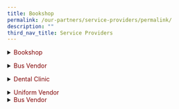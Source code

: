 ```yaml
---
title: Bookshop
permalink: /our-partners/service-providers/permalink/
description: ""
third_nav_title: Service Providers
---
```

<details>
<summary><span style="color: #800000;">Bookshop</span></summary>

Pacific Bookstores Pte Ltd

Contact Person: Ms. Amanda 

Contact Number: 64252260 

Email: sqps@pacificbookstores.com</details>

<details>
<summary><span style="color: #800000;">Bus Vendor</span></summary>

Beng Tat Transport Service

Contact Person: Ms Sharon 

Contact Number: 98795348 

Email: sharon@bengtatbus.com</details>


<details>
<summary><span style="color: #800000;">Dental Clinic</span></summary>
	
Dental Therapist from HPB: Ms Suhaila Mohd Isa

Contact Number: 91156107

OPENING DAYS:

MON to THURS: 8.00 a.m. – 5.30 p.m.

FRI: 8.00 a.m. – 5.00 p.m.

LUNCH TIME: 1 p.m. – 2 p.m.

Buddy Clinic (when clinic is closed)

In the event that the dental clinic is closed, students who require EMERGENCY dental treatment can call any of the buddy clinics (see table) for an appointment. Please CALL to ensure that a dental staff is on duty, before going to the clinic:

<table class="MsoTableGrid" border="1" cellspacing="0" cellpadding="0" style="border-collapse:collapse;border:none;mso-border-alt:solid windowtext .5pt;
 mso-yfti-tbllook:1184;mso-padding-alt:0cm 5.4pt 0cm 5.4pt"><tbody><tr style="mso-yfti-irow:0;mso-yfti-firstrow:yes"><td width="236" valign="top" style="width:176.95pt;border:solid windowtext 1.0pt;
  mso-border-alt:solid windowtext .5pt;padding:0cm 5.4pt 0cm 5.4pt"><p class="MsoNormal" style="margin-bottom:0cm;line-height:normal"><b>Dental Clinic</b></p></td><td width="85" valign="top" style="width:63.8pt;border:solid windowtext 1.0pt;
  border-left:none;mso-border-left-alt:solid windowtext .5pt;mso-border-alt:
  solid windowtext .5pt;padding:0cm 5.4pt 0cm 5.4pt"><p class="MsoNormal" style="margin-bottom:0cm;line-height:normal"><b>Telephone</b></p></td><td width="302" valign="top" style="width:226.75pt;border:solid windowtext 1.0pt;
  border-left:none;mso-border-left-alt:solid windowtext .5pt;mso-border-alt:
  solid windowtext .5pt;padding:0cm 5.4pt 0cm 5.4pt"><p class="MsoNormal" style="margin-bottom:0cm;line-height:normal"><b>Address</b></p></td></tr><tr style="mso-yfti-irow:1"><td width="236" valign="top" style="width:176.95pt;border:solid windowtext 1.0pt;
  border-top:none;mso-border-top-alt:solid windowtext .5pt;mso-border-alt:solid windowtext .5pt;
  padding:0cm 5.4pt 0cm 5.4pt"><p class="MsoNormal" style="margin-bottom:0cm;line-height:normal">Rulang Primary School</p></td><td width="85" valign="top" style="width:63.8pt;border-top:none;border-left:none;
  border-bottom:solid windowtext 1.0pt;border-right:solid windowtext 1.0pt;
  mso-border-top-alt:solid windowtext .5pt;mso-border-left-alt:solid windowtext .5pt;
  mso-border-alt:solid windowtext .5pt;padding:0cm 5.4pt 0cm 5.4pt"><p class="MsoNormal" style="margin-bottom:0cm;line-height:normal">9115 6053</p></td><td width="302" valign="top" style="width:226.75pt;border-top:none;border-left:
  none;border-bottom:solid windowtext 1.0pt;border-right:solid windowtext 1.0pt;
  mso-border-top-alt:solid windowtext .5pt;mso-border-left-alt:solid windowtext .5pt;
  mso-border-alt:solid windowtext .5pt;padding:0cm 5.4pt 0cm 5.4pt"><p class="MsoNormal" style="margin-bottom:0cm;line-height:normal">6 Jurong West Street 52, Singapore 649295</p></td></tr><tr style="mso-yfti-irow:2"><td width="236" valign="top" style="width:176.95pt;border:solid windowtext 1.0pt;
  border-top:none;mso-border-top-alt:solid windowtext .5pt;mso-border-alt:solid windowtext .5pt;
  padding:0cm 5.4pt 0cm 5.4pt"><p class="MsoNormal" style="margin-bottom:0cm;line-height:normal">Lakeside Primary School</p></td><td width="85" valign="top" style="width:63.8pt;border-top:none;border-left:none;
  border-bottom:solid windowtext 1.0pt;border-right:solid windowtext 1.0pt;
  mso-border-top-alt:solid windowtext .5pt;mso-border-left-alt:solid windowtext .5pt;
  mso-border-alt:solid windowtext .5pt;padding:0cm 5.4pt 0cm 5.4pt"><p class="MsoNormal" style="margin-bottom:0cm;line-height:normal">91149842</p></td><td width="302" valign="top" style="width:226.75pt;border-top:none;border-left:
  none;border-bottom:solid windowtext 1.0pt;border-right:solid windowtext 1.0pt;
  mso-border-top-alt:solid windowtext .5pt;mso-border-left-alt:solid windowtext .5pt;
  mso-border-alt:solid windowtext .5pt;padding:0cm 5.4pt 0cm 5.4pt"><p class="MsoNormal" style="margin-bottom:0cm;line-height:normal">161 Corporation Walk, Singapore 618310</p></td></tr><tr style="mso-yfti-irow:3;mso-yfti-lastrow:yes"><td width="236" valign="top" style="width:176.95pt;border:solid windowtext 1.0pt;
  border-top:none;mso-border-top-alt:solid windowtext .5pt;mso-border-alt:solid windowtext .5pt;
  padding:0cm 5.4pt 0cm 5.4pt"><p class="MsoNormal" style="margin-bottom:0cm;line-height:normal">Boon Lay Garden Primary School</p></td><td width="85" valign="top" style="width:63.8pt;border-top:none;border-left:none;
  border-bottom:solid windowtext 1.0pt;border-right:solid windowtext 1.0pt;
  mso-border-top-alt:solid windowtext .5pt;mso-border-left-alt:solid windowtext .5pt;
  mso-border-alt:solid windowtext .5pt;padding:0cm 5.4pt 0cm 5.4pt"><p class="MsoNormal" style="margin-bottom:0cm;line-height:normal">91141896</p></td><td width="302" valign="top" style="width:226.75pt;border-top:none;border-left:
  none;border-bottom:solid windowtext 1.0pt;border-right:solid windowtext 1.0pt;
  mso-border-top-alt:solid windowtext .5pt;mso-border-left-alt:solid windowtext .5pt;
  mso-border-alt:solid windowtext .5pt;padding:0cm 5.4pt 0cm 5.4pt"><p class="MsoNormal" style="margin-bottom:0cm;line-height:normal">20 Boon Lay Dr, Singapore 649930</p></td></tr></tbody></table>

For emergencies such as dental trauma, facial/gum swelling or toothache, please call the Health Promotion Board’s School Dental Centre at 6435 3782 for assistance.</details>

<details>
<summary><span style="color: #800000;">Uniform Vendor</span></summary>

Contact Person: Mr. Brennan

Contact Number: 64796811

Email: sales@khuniform.com

Website: https://khuniform.com/

* Uniforms are available for sale through School Bookshop during school term time.</details>



<details>
<summary><span style="color: #800000;">Bus Vendor</span></summary>

Beng Tat Transport Service

Contact Person: Ms Sharon 

Contact Number: 98795348 

Email: sharon@bengtatbus.com</details>
